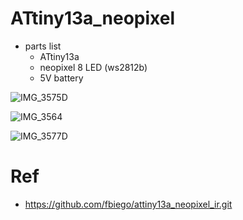 # ATtiny13a_neopixel

* parts list
  * ATtiny13a
  * neopixel 8 LED (ws2812b)
  * 5V battery

![IMG_3575D](https://user-images.githubusercontent.com/52347942/122644611-04527100-d151-11eb-8b94-a36c097817d6.jpeg)


![IMG_3564](https://user-images.githubusercontent.com/52347942/122644618-17654100-d151-11eb-92d6-9cb24d7912b7.jpeg)


![IMG_3577D](https://user-images.githubusercontent.com/52347942/122644627-277d2080-d151-11eb-80a3-cf365512927d.jpeg)


# Ref
* https://github.com/fbiego/attiny13a_neopixel_ir.git
